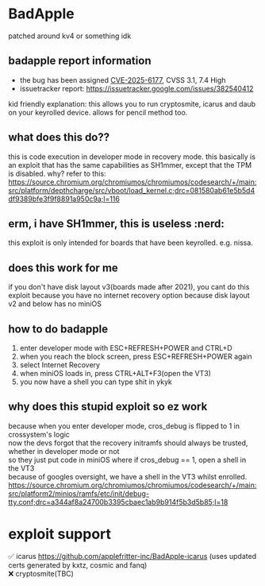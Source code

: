 # BadApple
patched around kv4 or something idk

## badapple report information
- the bug has been assigned [CVE-2025-6177](https://nvd.nist.gov/vuln/detail/CVE-2025-6177), CVSS 3.1, 7.4 High
- issuetracker report: <https://issuetracker.google.com/issues/382540412>

kid friendly explanation: this allows you to run cryptosmite, icarus and daub on your keyrolled device. allows for pencil method too.
## what does this do??
this is code execution in developer mode in recovery mode. this basically is an exploit that has the same capabilities as SH1mmer, except that the TPM is disabled. why? refer to this: <https://source.chromium.org/chromiumos/chromiumos/codesearch/+/main:src/platform/depthcharge/src/vboot/load_kernel.c;drc=081580ab61e5b5d4df9389bfe3f9f8891a950c9a;l=116>

## erm, i have SH1mmer, this is useless :nerd:
this exploit is only intended for boards that have been keyrolled. e.g. nissa.

## does this work for me
if you don't have disk layout v3(boards made after 2021), you cant do this exploit because you have no internet recovery option because disk layout v2 and below has no miniOS

## how to do badapple
1. enter developer mode with ESC+REFRESH+POWER and CTRL+D
2. when you reach the block screen, press ESC+REFRESH+POWER again
3. select Internet Recovery
4. when miniOS loads in, press CTRL+ALT+F3(open the VT3)
5. you now have a shell you can type shit in ykyk

## why does this stupid exploit so ez work
because when you enter developer mode, cros_debug is flipped to 1 in crossystem's logic \
now the devs forgot that the recovery initramfs should always be trusted, whether in developer mode or not \
so they just put code in miniOS where if cros_debug == 1, open a shell in the VT3 \
because of googles oversight, we have a shell in the VT3 whilst enrolled. \
<https://source.chromium.org/chromiumos/chromiumos/codesearch/+/main:src/platform2/minios/ramfs/etc/init/debug-tty.conf;drc=a344af8a24700b3395cbaec1ab9b914f5b3d5b85;l=18>

# exploit support
:white_check_mark: icarus https://github.com/applefritter-inc/BadApple-icarus (uses updated certs generated by kxtz, cosmic and fanq) \
:x: cryptosmite(TBC)
